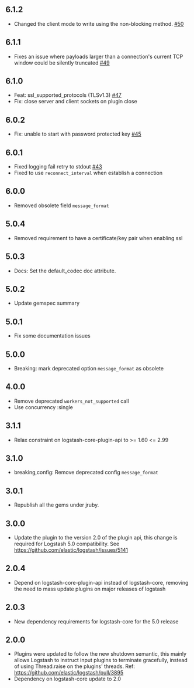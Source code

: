 ## 6.1.2
  - Changed the client mode to write using the non-blocking method. [#50](https://github.com/logstash-plugins/logstash-output-tcp/pull/50)

## 6.1.1
  - Fixes an issue where payloads larger than a connection's current TCP window could be silently truncated [#49](https://github.com/logstash-plugins/logstash-output-tcp/pull/49)

## 6.1.0
  - Feat: ssl_supported_protocols (TLSv1.3) [#47](https://github.com/logstash-plugins/logstash-output-tcp/pull/47)
  - Fix: close server and client sockets on plugin close

## 6.0.2
  - Fix: unable to start with password protected key [#45](https://github.com/logstash-plugins/logstash-output-tcp/pull/45)

## 6.0.1
  - Fixed logging fail retry to stdout [#43](https://github.com/logstash-plugins/logstash-output-tcp/pull/43)
  - Fixed to use `reconnect_interval` when establish a connection

## 6.0.0
  - Removed obsolete field `message_format`

## 5.0.4
  - Removed requirement to have a certificate/key pair when enabling ssl

## 5.0.3
  - Docs: Set the default_codec doc attribute.

## 5.0.2
  - Update gemspec summary

## 5.0.1
  - Fix some documentation issues

## 5.0.0
 - Breaking: mark deprecated option `message_format` as obsolete

## 4.0.0
 - Remove deprecated `workers_not_supported` call
 - Use concurrency :single

## 3.1.1
  - Relax constraint on logstash-core-plugin-api to >= 1.60 <= 2.99

## 3.1.0
  - breaking,config: Remove deprecated config `message_format`

## 3.0.1
 - Republish all the gems under jruby.

## 3.0.0
 - Update the plugin to the version 2.0 of the plugin api, this change is required for Logstash 5.0 compatibility. See https://github.com/elastic/logstash/issues/5141

## 2.0.4
 - Depend on logstash-core-plugin-api instead of logstash-core, removing the need to mass update plugins on major releases of logstash

## 2.0.3
 - New dependency requirements for logstash-core for the 5.0 release

## 2.0.0
 - Plugins were updated to follow the new shutdown semantic, this mainly allows Logstash to instruct input plugins to terminate gracefully, 
   instead of using Thread.raise on the plugins' threads. Ref: https://github.com/elastic/logstash/pull/3895
 - Dependency on logstash-core update to 2.0

